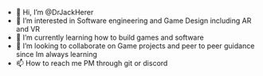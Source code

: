 - 👋 Hi, I’m @DrJackHerer
- 👀 I’m interested in Software engineering and Game Design including AR and VR
- 🌱 I’m currently learning how to build games and software
- 💞️ I’m looking to collaborate on Game projects and peer to peer guidance since Im always learning
- 📫 How to reach me PM through git or discord 

<!---
DrJackHerer/DrJackHerer is a ✨ special ✨ repository because its `README.md` (this file) appears on your GitHub profile.
You can click the Preview link to take a look at your changes.
--->
